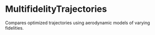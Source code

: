 # MultifidelityTrajectories
Compares optimized trajectories using aerodynamic models of varying fidelities.
